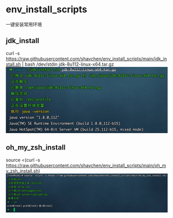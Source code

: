 # env_install_scripts
一键安装常用环境

## jdk_install
curl -s https://raw.githubusercontent.com/shavchen/env_install_scripts/main/jdk_install.sh | bash /dev/stdin jdk-8u112-linux-x64.tar.gz![./jdk_install.sh](https://github.com/shavchen/env_install_scripts/blob/main/jdk.png?raw=true)

## oh_my_zsh_install
source  <(curl -s https://raw.githubusercontent.com/shavchen/env_install_scripts/main/oh_my_zsh_install.sh)
![oh_my_zsh_install](https://github.com/shavchen/env_install_scripts/blob/main/zsh.png?raw=true)

